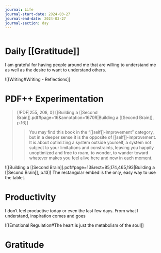 ```yaml
---
journal: Life
journal-start-date: 2024-03-27
journal-end-date: 2024-03-27
journal-section: day
---
```

```calendar-nav
```

# Daily [[Gratitude]]
I am grateful for having people around me that are willing to understand me as well as the desire to want to understand others.

![[Writing#Writing - Reflections]]

# PDF++ Experimentation

> [!PDF|255, 208, 0] [[Building a [[Second Brain]].pdf#page=16&annotation=1670R|Building a [[Second Brain]], p.16]]
> > You may find this book in the “[[self]]-improvement” category, but in a deeper sense it is the opposite of [[self]]-improvement. It is about optimizing a system outside yourself, a system not subject to your limitations and constraints, leaving you happily unoptimized and free to roam, to wonder, to wander toward whatever makes you feel alive here and now in each moment.

![[Building a [[Second Brain]].pdf#page=13&rect=85,174,465,193|Building a [[Second Brain]], p.13]]
The rectangular embed is the only, easy way to use the tablet.

# Productivity
I don’t feel productive today or even the last few days. From what I understand, inspiration comes and goes

![[Emotional Regulation#The heart is just the metabolism of the soul]]

# Gratitude





